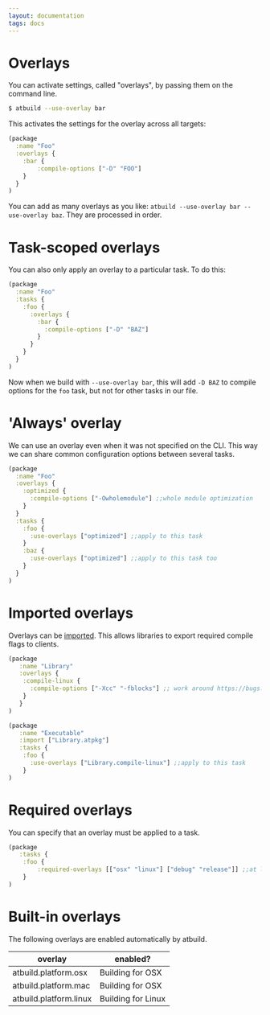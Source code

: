 ```yaml
---
layout: documentation
tags: docs
---
```


# Overlays

You can activate settings, called "overlays", by passing them on the command line.

```bash
$ atbuild --use-overlay bar
```

This activates the settings for the overlay across all targets:

```clojure
(package
  :name "Foo"
  :overlays {
    :bar {
        :compile-options ["-D" "FOO"]
    }
  }
)
```

You can add as many overlays as you like: `atbuild --use-overlay bar --use-overlay baz`.  They are processed in order.

# Task-scoped overlays

You can also only apply an overlay to a particular task.  To do this:

```clojure
(package
  :name "Foo"
  :tasks {
    :foo {
      :overlays {
        :bar {
          :compile-options ["-D" "BAZ"]
        }
      }
    }
  }
)
```

Now when we build with `--use-overlay bar`, this will add `-D BAZ` to compile options for the `foo` task, but not for other tasks in our file.

# 'Always' overlay

We can use an overlay even when it was not specified on the CLI.  This way we can share common configuration options between several tasks.

```clojure
(package
  :name "Foo"
  :overlays {
    :optimized {
      :compile-options ["-Owholemodule"] ;;whole module optimization
    }
  }
  :tasks {
    :foo {
      :use-overlays ["optimized"] ;;apply to this task
    }
    :baz {
      :use-overlays ["optimized"] ;;apply to this task too
    }
  }
)
```

# Imported overlays

Overlays can be [imported](import.md).  This allows libraries to export required compile flags to clients.

```clojure
(package
   :name "Library"
   :overlays {
    :compile-linux {
      :compile-options ["-Xcc" "-fblocks"] ;; work around https://bugs.swift.org/browse/SR-397
    }
   }
)
```

```clojure
(package
   :name "Executable"
   :import ["Library.atpkg"]
   :tasks {
    :foo {
      :use-overlays ["Library.compile-linux"] ;;apply to this task
    }
)
```

# Required overlays
 
You can specify that an overlay must be applied to a task.

```clojure
(package
   :tasks {
    :foo {
        :required-overlays [["osx" "linux"] ["debug" "release"]] ;;at least one of osx/linux and one of debug/release must be applied
    }
)
```

# Built-in overlays

The following overlays are enabled automatically by atbuild.

| overlay                | enabled?           |
|------------------------|--------------------|
| atbuild.platform.osx   | Building for OSX   |
| atbuild.platform.mac   | Building for OSX   |
| atbuild.platform.linux | Building for Linux |


